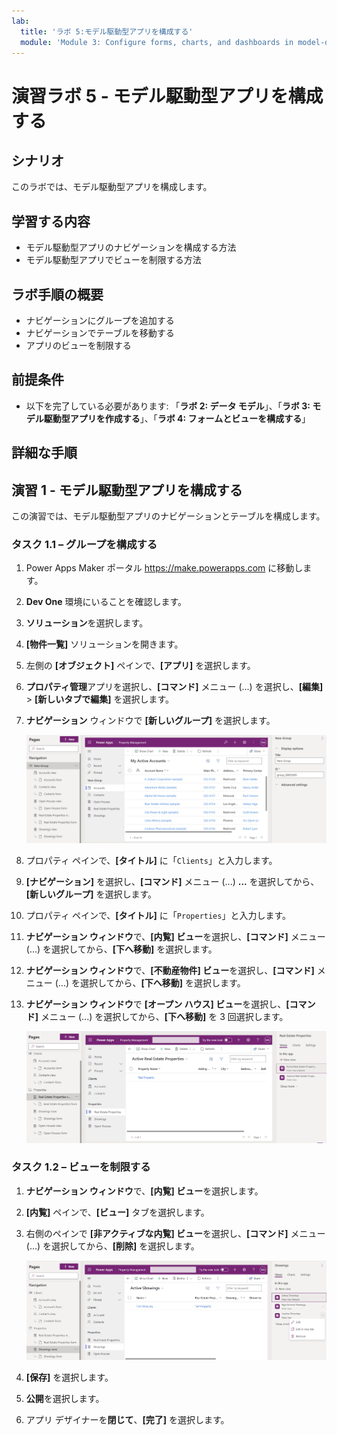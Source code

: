 ```yaml
---
lab:
  title: 'ラボ 5:モデル駆動型アプリを構成する'
  module: 'Module 3: Configure forms, charts, and dashboards in model-driven apps'
---
```


# 演習ラボ 5 - モデル駆動型アプリを構成する

## シナリオ

このラボでは、モデル駆動型アプリを構成します。

## 学習する内容

- モデル駆動型アプリのナビゲーションを構成する方法
- モデル駆動型アプリでビューを制限する方法

## ラボ手順の概要

- ナビゲーションにグループを追加する
- ナビゲーションでテーブルを移動する
- アプリのビューを制限する
  
## 前提条件

- 以下を完了している必要があります: 「**ラボ 2: データ モデル**」、「**ラボ 3: モデル駆動型アプリを作成する**」、「**ラボ 4: フォームとビューを構成する**」

## 詳細な手順

## 演習 1 - モデル駆動型アプリを構成する

この演習では、モデル駆動型アプリのナビゲーションとテーブルを構成します。

### タスク 1.1 – グループを構成する

1. Power Apps Maker ポータル <https://make.powerapps.com> に移動します。

1. **Dev One** 環境にいることを確認します。

1. **ソリューション**を選択します。

1. **[物件一覧]** ソリューションを開きます。

1. 左側の **[オブジェクト]** ペインで、**[アプリ]** を選択します。

1. **プロパティ管理**アプリを選択し、**[コマンド]** メニュー (...) を選択し、**[編集]** > **[新しいタブで編集]** を選択します。

1. **ナビゲーション** ウィンドウで **[新しいグループ]** を選択します。

    ![モデル駆動型アプリ グループのスクリーンショット。](../media/mda-group.png)

1. プロパティ ペインで、**[タイトル]** に「`Clients`」と入力します。

1. **[ナビゲーション]** を選択し、**[コマンド]** メニュー (...) **...** を選択してから、**[新しいグループ]** を選択します。

1. プロパティ ペインで、**[タイトル]** に「`Properties`」と入力します。

1. **ナビゲーション ウィンドウ**で、**[内覧] ビュー**を選択し、**[コマンド]** メニュー (...) を選択してから、**[下へ移動]** を選択します。

1. **ナビゲーション ウィンドウ**で、**[不動産物件] ビュー**を選択し、**[コマンド]** メニュー (...) を選択してから、**[下へ移動]** を選択します。

1. **ナビゲーション ウィンドウ**で **[オープン ハウス] ビュー**を選択し、**[コマンド]** メニュー (...) を選択してから、**[下へ移動]** を 3 回選択します。

    ![ナビゲーショが表示されたモデル駆動型アプリ デザイナーのスクリーンショット。](../media/mda-navigation.png)


### タスク 1.2 – ビューを制限する

1. **ナビゲーション ウィンドウ**で、**[内覧] ビュー**を選択します。

1. **[内覧]** ペインで、**[ビュー]** タブを選択します。

1. 右側のペインで **[非アクティブな内覧] ビュー**を選択し、**[コマンド]** メニュー (...) を選択してから、**[削除]** を選択します。

    ![モデル駆動型アプリ デザイナーでのビューの削除のスクリーンショット。](../media/mda-remove-view.png)

1. **[保存]** を選択します。

1. **公開**を選択します。

1. アプリ デザイナーを**閉じて**、**[完了]** を選択します。

